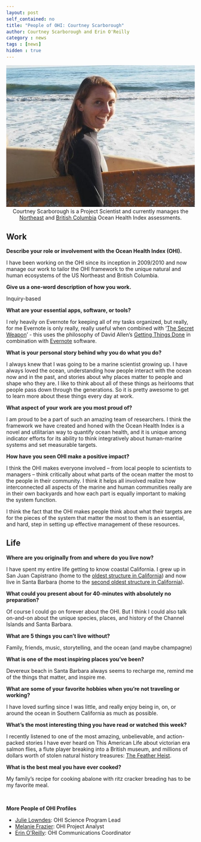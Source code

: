 ```yaml
---
layout: post
self_contained: no
title: "People of OHI: Courtney Scarborough"
author: Courtney Scarborough and Erin O'Reilly
category : news 
tags : [news]
hidden : true
---
```

<center><img src="../assets/blog_images/CourtneyScarborough.jpg" width="550px"><br/>
Courtney Scarborough is a Project Scientist and currently manages the <a href="http://www.ohi-northeast.org/">Northeast</a> and <a href="http://www.ohibc.org/">British Columbia</a> Ocean Health Index assessments.</center>

## Work 

**Describe your role or involvement with the Ocean Health Index (OHI).**

I have been working on the OHI since its inception in 2009/2010 and now manage our work to tailor the OHI framework to the unique natural and human ecosystems of the US Northeast and British Columbia.

**Give us a one-word description of how you work.**

Inquiry-based

**What are your essential apps, software, or tools?**

I rely heavily on Evernote for keeping all of my tasks organized, but really, for me Evernote is only really, really useful when combined with ‘[The Secret Weapon](https://thesecretweapon.org/wp-content/uploads/2018/02/The-Secret-Weapon-Manifesto.pdf)’ - this uses the philosophy of David Allen’s [Getting Things Done](https://www.amazon.com/Getting-Things-Done-Stress-Free-Productivity/dp/0142000280/ref=sr_1_1?ie=UTF8&qid=1318977355&sr=8-1) in combination with [Evernote](https://evernote.com/) software.

**What is your personal story behind why you do what you do?**

I always knew that I was going to be a marine scientist growing up. I have always loved the ocean, understanding how people interact with the ocean now and in the past, and stories about why places matter to people and shape who they are. I like to think about all of these things as heirlooms that people pass down through the generations. So it is pretty awesome to get to learn more about these things every day at work.

**What aspect of your work are you most proud of?**

I am proud to be a part of such an amazing team of researchers. I think the framework we have created and honed with the Ocean Health Index is a novel and utilitarian way to quantify ocean health, and it is unique among indicator efforts for its ability to think integratively about human-marine systems and set measurable targets.

**How have you seen OHI make a positive impact?**

I think the OHI makes everyone involved – from local people to scientists to managers – think critically about what parts of the ocean matter the most to the people in their community. I think it helps all involved realize how interconnected all aspects of the marine and human communities really are in their own backyards and how each part is equally important to making the system function. 

I think the fact that the OHI makes people think about what their targets are for the pieces of the system that matter the most to them is an essential, and hard, step in setting up effective management of these resources.

## Life

**Where are you originally from and where do you live now?**

I have spent my entire life getting to know coastal California. I grew up in San Juan Capistrano (home to the [oldest structure in California](https://en.wikipedia.org/wiki/Mission_San_Juan_Capistrano)) and now live in Santa Barbara (home to the [second oldest structure in California](https://en.wikipedia.org/wiki/Presidio_of_Santa_Barbara)).

**What could you present about for 40-minutes with absolutely no preparation?**

Of course I could go on forever about the OHI. But I think I could also talk on-and-on about the unique species, places, and history of the Channel Islands and Santa Barbara.

**What are 5 things you can’t live without?**

Family, friends, music, storytelling, and the ocean (and maybe champagne)

**What is one of the most inspiring places you’ve been?**

Devereux beach in Santa Barbara always seems to recharge me, remind me of the things that matter, and inspire me.

**What are some of your favorite hobbies when you’re not traveling or working?**

I have loved surfing since I was little, and really enjoy being in, on, or around the ocean in Southern California as much as possible.

**What’s the most interesting thing you have read or watched this week?**

I recently listened to one of the most amazing, unbelievable, and action-packed stories I have ever heard on This American Life about victorian era salmon flies, a flute player breaking into a British museum, and millions of dollars worth of stolen natural history treasures: [The Feather Heist](https://www.thisamericanlife.org/654/the-feather-heist).

**What is the best meal you have ever cooked?**

My family’s recipe for cooking abalone with ritz cracker breading has to be my favorite meal.

<br>

**More People of OHI Profiles**

- [Julie Lowndes](http://ohi-science.org/news/people-of-ohi-julie-lowndes): OHI Science Program Lead<br/>
- [Melanie Frazier](http://ohi-science.org/news/people-of-ohi-melanie-frazier): OHI Project Analyst<br/>
- [Erin O'Reilly](http://ohi-science.org/news/people-of-ohi-erin-oreilly): OHI Communications Coordinator
